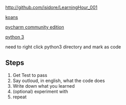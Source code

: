 http://github.com/isidore/LearningHour_001

[koans](https://github.com/LearnWithLlew/python_koans)

[pycharm community edition](https://www.jetbrains.com/pycharm/download/#section=mac)

[python 3](https://www.python.org/downloads/)

need to right click python3 directory and mark as code



## Steps
1. Get Test to pass  
1. Say outloud, in english, what the code does
1. Write down what you learned
1. (optional) experiment with
1. repeat
